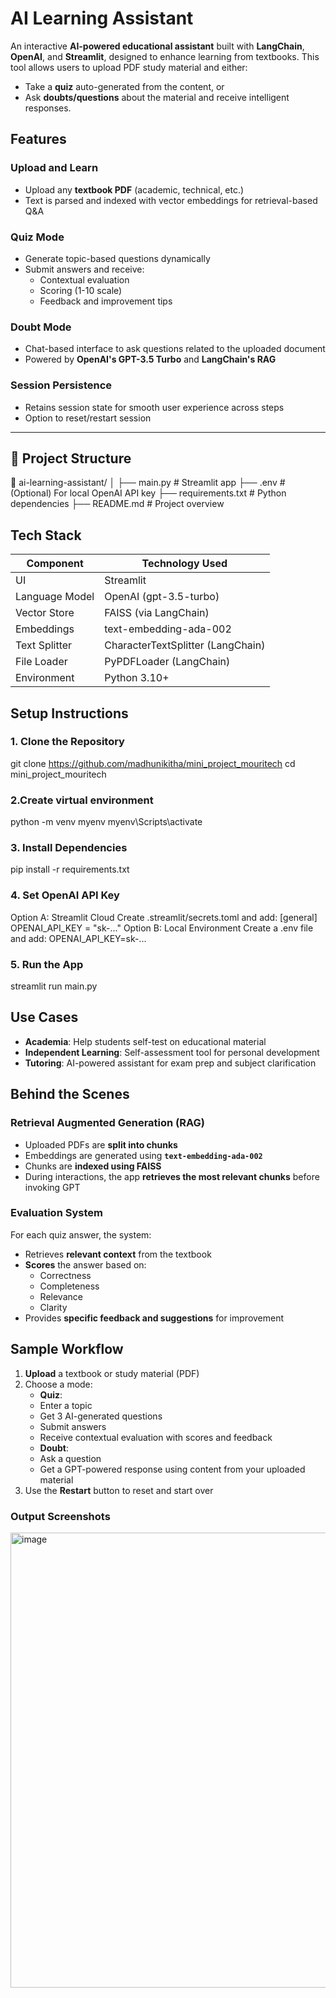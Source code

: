 # AI Learning Assistant

An interactive **AI-powered educational assistant** built with **LangChain**, **OpenAI**, and **Streamlit**, designed to enhance learning from textbooks. This tool allows users to upload PDF study material and either:
- Take a **quiz** auto-generated from the content, or
- Ask **doubts/questions** about the material and receive intelligent responses.
  
## Features

### Upload and Learn
- Upload any **textbook PDF** (academic, technical, etc.)
- Text is parsed and indexed with vector embeddings for retrieval-based Q&A

### Quiz Mode
- Generate topic-based questions dynamically
- Submit answers and receive:
  - Contextual evaluation
  - Scoring (1-10 scale)
  - Feedback and improvement tips

### Doubt Mode
- Chat-based interface to ask questions related to the uploaded document
- Powered by **OpenAI's GPT-3.5 Turbo** and **LangChain's RAG**

### Session Persistence
- Retains session state for smooth user experience across steps
- Option to reset/restart session

---

## 📂 Project Structure

📁 ai-learning-assistant/
│
├── main.py                # Streamlit app
├── .env                  # (Optional) For local OpenAI API key
├── requirements.txt       # Python dependencies
├── README.md              # Project overview


## Tech Stack

| Component       | Technology Used                   |
|----------------|------------------------------------|
| UI              | Streamlit                         |
| Language Model  | OpenAI (gpt-3.5-turbo)             |
| Vector Store    | FAISS (via LangChain)             |
| Embeddings      | text-embedding-ada-002            |
| Text Splitter   | CharacterTextSplitter (LangChain) |
| File Loader     | PyPDFLoader (LangChain)           |
| Environment     | Python 3.10+                      |


##  Setup Instructions
### 1. Clone the Repository
git clone https://github.com/madhunikitha/mini_project_mouritech
cd mini_project_mouritech
### 2.Create virtual environment
python -m venv myenv
myenv\Scripts\activate
### 3. Install Dependencies
  pip install -r requirements.txt
### 4. Set OpenAI API Key
Option A: Streamlit Cloud
  Create .streamlit/secrets.toml and add:
  [general]
  OPENAI_API_KEY = "sk-..."
Option B: Local Environment
  Create a .env file and add:
  OPENAI_API_KEY=sk-...
### 5. Run the App
streamlit run main.py

## Use Cases

-  **Academia**: Help students self-test on educational material
-  **Independent Learning**: Self-assessment tool for personal development
-  **Tutoring**: AI-powered assistant for exam prep and subject clarification

##  Behind the Scenes

### Retrieval Augmented Generation (RAG)

- Uploaded PDFs are **split into chunks**
- Embeddings are generated using **`text-embedding-ada-002`**
- Chunks are **indexed using FAISS**
- During interactions, the app **retrieves the most relevant chunks** before invoking GPT

### Evaluation System

For each quiz answer, the system:

- Retrieves **relevant context** from the textbook
- **Scores** the answer based on:
  - Correctness
  - Completeness
  - Relevance
  - Clarity
- Provides **specific feedback and suggestions** for improvement


## Sample Workflow

1. **Upload** a textbook or study material (PDF)
2. Choose a mode:
   -  **Quiz**:  
     - Enter a topic  
     - Get 3 AI-generated questions  
     - Submit answers  
     - Receive contextual evaluation with scores and feedback
   -  **Doubt**:  
     - Ask a question  
     - Get a GPT-powered response using content from your uploaded material
3. Use the **Restart** button to reset and start over

### Output Screenshots
<img width="1366" height="728" alt="image" src="https://github.com/user-attachments/assets/c13bc755-8469-4eb8-a159-15fbfe8f5fd2" />



